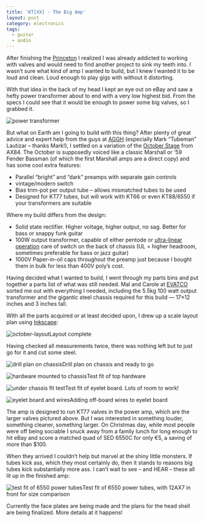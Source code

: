 ```yaml
---
title: 'KT[XX] - The Big Amp'
layout: post
category: electronics
tags:
  - guitar
  - audio
---
```

After finishing the [Princeton][1] I realized I was already addicted to working with valves and would need to find another project to sink my teeth into. I wasn’t sure what kind of amp I wanted to build, but I knew I wanted it to be loud and clean. Loud enough to play gigs with without it distorting.

With that idea in the back of my head I kept an eye out on eBay and saw a hefty power transformer about to end with a very low highest bid. From the specs I could see that it would be enough to power some big valves, so I grabbed it.

![power transformer][2]

But what on Earth am I going to build with this thing? After plenty of great advice and expert help from the guys at [AGGH][3] (especially Mark “Tubeman” Lautizar – thanks Mark!), I settled on a variation of the [October Stage][4] from AX84. The October is supposedly voiced like a classic Marshall or ’59 Fender Bassman (of which the first Marshall amps are a direct copy) and has some cool extra features:

*   Parallel “bright” and “dark” preamps with separate gain controls
*   vintage/modern switch 
*   Bias trim-pot per output tube – allows mismatched tubes to be used
*   Designed for KT77 tubes, but will work with KT66 or even KT88/6550 if your transformers are suitable

Where my build differs from the design:

*   Solid state rectifier. Higher voltage, higher output, no sag. Better for bass or snappy funk guitar
*   100W output transformer, capable of either pentode or [ultra-linear operation][5] care of switch on the back of chassis (UL = higher headroom, sometimes preferable for bass or jazz guitar)
*   1000V Paper-in-oil caps throughout the preamp just because I bought them in bulk for less than 400V poly’s cost.

Having decided what I wanted to build, I went through my parts bins and put together a parts list of what was still needed. Mal and Carole at [EVATCO][6] sorted me out with everything I needed, including the 5.5kg 100 watt output transformer and the gigantic steel chassis required for this build — 17×12 inches and 3 inches tall.

WIth all the parts acquired or at least decided upon, I drew up a scale layout plan using [Inkscape][7]:

![october-layout][8]Layout complete

Having checked all measurements twice, there was nothing left but to just go for it and cut some steel.

![drill plan on chassis][9]Drill plan on chassis and ready to go

![hardware mounted to chassis][10]Test fit of top hardware

![under chassis fit test][11]Test fit of eyelet board. Lots of room to work!

![eyelet board and wires][12]Adding off-board wires to eyelet board

The amp is designed to run KT77 valves in the power amp, which are the larger valves pictured above. But I was interested in something louder, something cleaner, something larger. On Christmas day, while most people were off being sociable I snuck away from a family lunch for long enough to hit eBay and score a matched quad of SED 6550C for only €5, a saving of more than $100.

When they arrived I couldn’t help but marvel at the shiny little monsters. If tubes kick ass, which they most certainly do, then it stands to reasons big tubes kick substantially more ass. I can’t wait to see – and HEAR – these all lit up in the finished amp:

![test fit of 6550 power tubes][13]Test fit of 6550 power tubes, with 12AX7 in front for size comparison

Currently the face plates are being made and the plans for the head shell are being finalized. More details at it happens!

 [1]: /2008/bakelite-princeton/
 [2]: /img/ktxx/power-transformer.jpg
 [3]: http://guitargear.net.au/discussion/
 [4]: http://www.ax84.com/october.html
 [5]: http://www.webace.com.au/~electron/tubes/ulo.html
 [6]: http://evatco.com.au/
 [7]: http://inkscape.org/
 [8]: /img/ktxx/october-layout.png
 [9]: /img/ktxx/drilltemplate-top.jpg
 [10]: /img/ktxx/testfit-top.jpg
 [11]: /img/ktxx/testfit-guts.jpg
 [12]: /img/ktxx/board-wiring.jpg
 [13]: /img/ktxx/6550-test.jpg
